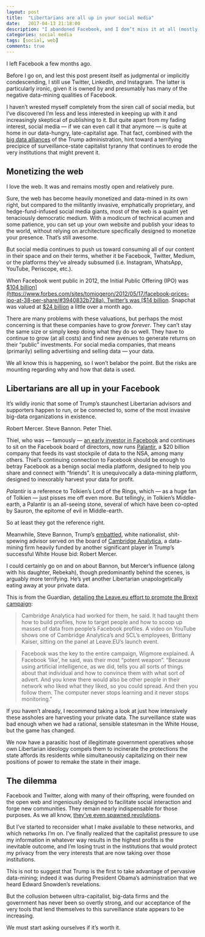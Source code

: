 ```yaml
---
layout: post
title:  "Libertarians are all up in your social media"
date:   2017-04-13 21:18:00
description: "I abandoned Facebook, and I don’t miss it at all (mostly)"
categories: social media
tags: [social, web]
comments: true
---
```

I left Facebook a few months ago. 

Before I go on, and lest this post present itself as judgmental or implicitly condescending, I still use Twitter, LinkedIn, _and_ Instagram. The latter is particularly ironic, given it is owned by and presumably has many of the negative data-mining qualities of Facebook. 

I haven’t wrested myself completely from the siren call of social media, but I’ve discovered I’m less and less interested in keeping up with it and increasingly skeptical of publishing to it. But quite apart from my fading interest, social media — if we can even call it that anymore — is quite at home in our data-hungry, late-capitalist age. That fact, combined with the [big data alliances](https://www.theguardian.com/politics/2017/feb/26/robert-mercer-breitbart-war-on-media-steve-bannon-donald-trump-nigel-farage) of the Trump administration, hint toward a terrifying precipice of surveillance-state capitalist tyranny that continues to erode the very institutions that might prevent it.

## Monetizing the web

I love the web. It was and remains mostly open and relatively pure. 

Sure, the web has become heavily monetized and data-mined in its own right, but compared to the militantly invasive, emphatically proprietary, and hedge-fund-infused social media giants, most of the web is a quaint yet tenaciously democratic medium. With a modicum of technical acumen and some patience, you can set up your own website and publish your ideas to the world, without relying on architecture specifically designed to monetize your presence. That’s still awesome. 

But social media continues to push us toward consuming all of our content in their space and on their terms, whether it be Facebook, Twitter, Medium, or the platforms they’ve already subsumed (i.e. Instagram, WhatsApp, YouTube, Periscope, etc.).

When Facebook went public in 2012, the Initial Public Offering (IPO) was [$104 billion](https://www.forbes.com/sites/tomiogeron/2012/05/17/facebook-prices-ipo-at-38-per-share/#3940832b728a). Twitter’s was [$14 billion](http://money.cnn.com/2013/11/06/technology/social/twitter-ipo-price/). Snapchat was valued at [$24 billion](http://www.businessinsider.com/snapchat-ipo-price-2017-3) a little over a month ago.

There are many problems with these valuations, but perhaps the most concerning is that these companies have to grow _forever_. They can’t stay the same size or simply keep doing what they do so well. They have to continue to grow (at all costs) and find new avenues to generate returns on their “public” investments. For social media companies, that means (primarily) selling advertising and selling data — your data.

We all know this is happening, so I won’t belabor the point. But the risks are mounting regarding why and how that data is used.

## Libertarians are all up in your Facebook

It’s wildly ironic that some of Trump’s staunchest Libertarian advisors and supporters happen to run, or be connected to, some of the most invasive big-data organizations in existence.  

Robert Mercer. Steve Bannon. Peter Thiel. 

Thiel, who was — famously — [an early investor in Facebook](http://money.cnn.com/2012/08/20/technology/facebook-peter-thiel/) and continues to sit on the Facebook board of directors, now runs [Palantir](https://theintercept.com/2017/02/22/how-peter-thiels-palantir-helped-the-nsa-spy-on-the-whole-world/), a $20 billion company that feeds its vast stockpile of data to the NSA, among many others. Thiel’s continuing connection to Facebook should be enough to betray Facebook as a benign social media platform, designed to help you share and connect with “friends”. It is unequivocally a data-mining platform, designed to inexorably harvest your data for profit. 

_Palantir_ is a reference to Tolkien’s Lord of the Rings, which — as a huge fan of Tolkien — just pisses me off even more. But tellingly, in Tolkien’s Middle-earth, a Palantir is an all-seeing stone, several of which have been co-opted by Sauron, the epitome of evil in Middle-earth.

So at least they got the reference right. 

Meanwhile, Steve Bannon, Trump’s [embattled](https://www.washingtonpost.com/news/the-fix/wp/2017/04/11/trump-just-made-some-very-strange-comments-about-stephen-k-bannon/?utm_term=.9525370669fe), white nationalist, shit-spewing advisor served on the board of [Cambridge Analytica](https://en.wikipedia.org/wiki/Cambridge_Analytica), a data-mining firm heavily funded by another significant player in Trump’s successful White House bid: Robert Mercer. 

I could certainly go on and on about Bannon, but Mercer’s influence (along with his daughter, Rebekah), though predominantly behind the scenes, is arguably more terrifying. He’s yet another Libertarian unapologetically eating away at your private data.

This is from the Guardian, [detailing the Leave.eu effort to promote the Brexit campaign](https://www.theguardian.com/politics/2017/feb/26/robert-mercer-breitbart-war-on-media-steve-bannon-donald-trump-nigel-farage): 

>Cambridge Analytica had worked for them, he said. It had taught them how to build profiles, how to target people and how to scoop up masses of data from people’s Facebook profiles. A video on YouTube shows one of Cambridge Analytica’s and SCL’s employees, Brittany Kaiser, sitting on the panel at Leave.EU’s launch event.

>Facebook was the key to the entire campaign, Wigmore explained. A Facebook ‘like’, he said, was their most “potent weapon”. “Because using artificial intelligence, as we did, tells you all sorts of things about that individual and how to convince them with what sort of advert. And you knew there would also be other people in their network who liked what they liked, so you could spread. And then you follow them. The computer never stops learning and it never stops monitoring.”

If you haven’t already, I recommend taking a look at just how intensively these assholes are harvesting your private data. The surveillance state was bad enough when we had a rational, sensible statesman in the White House, but the game has changed. 

We now have a parasitic host of illegitimate government operatives whose own Libertarian ideology compels them to incinerate the protections the state affords its residents while simultaneously capitalizing on their new positions of power to remake the state in their image.

## The dilemma

Facebook and Twitter, along with many of their offspring, were founded on the open web and ingeniously designed to facilitate social interaction and forge new communities. They remain nearly indispensable for those purposes. As we all know, [they’ve even spawned revolutions](https://www.washington.edu/news/2011/09/12/new-study-quantifies-use-of-social-media-in-arab-spring/).

But I’ve started to reconsider what I make available to these networks, and which networks I’m on. I’ve finally realized that the capitalist pressure to use my information in whatever way results in the highest profits is the inevitable outcome, and I’m losing trust in the institutions that would protect my privacy from the very interests that are now taking over those institutions.

This is not to suggest that Trump is the first to take advantage of pervasive data-mining; indeed it was during President Obama’s administration that we heard Edward Snowden’s revelations. 

But the collusion between ultra-capitalist, big-data firms and the government has never been so overtly strong, and our acceptance of the very tools that lend themselves to this surveillance state appears to be increasing.

We must start asking ourselves if it’s worth it.

